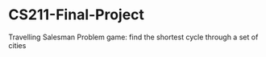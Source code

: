 # CS211-Final-Project

Travelling Salesman Problem game: find the shortest cycle through a set of cities
